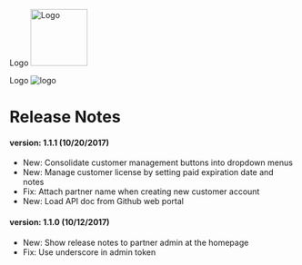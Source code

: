 
Logo
<img src="https://www.vericlouds.com/wp-content/uploads/2017/10/logo-2.png" alt="Logo" style="width: 100px;">

Logo
![logo](https://www.vericlouds.com/wp-content/uploads/2017/10/logo-2.png "Logo Title")

# Release Notes

#### version: 1.1.1 (10/20/2017)
* New: Consolidate customer management buttons into dropdown menus
* New: Manage customer license by setting paid expiration date and notes
* Fix: Attach partner name when creating new customer account
* New: Load API doc from Github web portal


#### version: 1.1.0 (10/12/2017)
* New: Show release notes to partner admin at the homepage
* Fix: Use underscore in admin token


